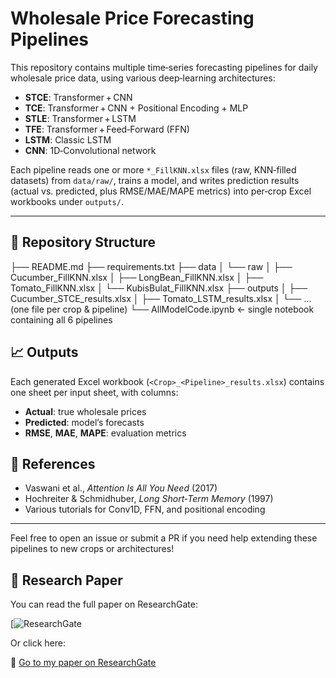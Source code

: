 # Wholesale Price Forecasting Pipelines

This repository contains multiple time‑series forecasting pipelines for daily wholesale price data, using various deep‑learning architectures:

- **STCE**: Transformer + CNN  
- **TCE**: Transformer + CNN + Positional Encoding + MLP  
- **STLE**: Transformer + LSTM  
- **TFE**: Transformer + Feed‑Forward (FFN)  
- **LSTM**: Classic LSTM  
- **CNN**: 1D‑Convolutional network  

Each pipeline reads one or more `*_FillKNN.xlsx` files (raw, KNN‑filled datasets) from `data/raw/`, trains a model, and writes prediction results (actual vs. predicted, plus RMSE/MAE/MAPE metrics) into per‑crop Excel workbooks under `outputs/`.

---

## 📂 Repository Structure

├── README.md
├── requirements.txt
├── data
│ └── raw
│ ├── Cucumber_FillKNN.xlsx
│ ├── LongBean_FillKNN.xlsx
│ ├── Tomato_FillKNN.xlsx
│ └── KubisBulat_FillKNN.xlsx
├── outputs
│ ├── Cucumber_STCE_results.xlsx
│ ├── Tomato_LSTM_results.xlsx
│ └── … (one file per crop & pipeline)
└── AllModelCode.ipynb ← single notebook containing all 6 pipelines

## 📈 Outputs

Each generated Excel workbook (`<Crop>_<Pipeline>_results.xlsx`) contains one sheet per input sheet, with columns:

- **Actual**: true wholesale prices  
- **Predicted**: model’s forecasts  
- **RMSE**, **MAE**, **MAPE**: evaluation metrics  

## 🔗 References

- Vaswani et al., *Attention Is All You Need* (2017)  
- Hochreiter & Schmidhuber, *Long Short‑Term Memory* (1997)  
- Various tutorials for Conv1D, FFN, and positional encoding  

---

Feel free to open an issue or submit a PR if you need help extending these pipelines to new crops or architectures!
## 📑 Research Paper

You can read the full paper on ResearchGate:

[![ResearchGate](https://www.researchgate.net/publication/391554667_Computationally_Efficient_Single_Layer_Transformer_Convolutional_Encoder_for_Accurate_Price_Prediction_of_Agriculture_Commodities)

Or click here:

🔗 [Go to my paper on ResearchGate](https://www.researchgate.net/publication/391554667_Computationally_Efficient_Single_Layer_Transformer_Convolutional_Encoder_for_Accurate_Price_Prediction_of_Agriculture_Commodities)